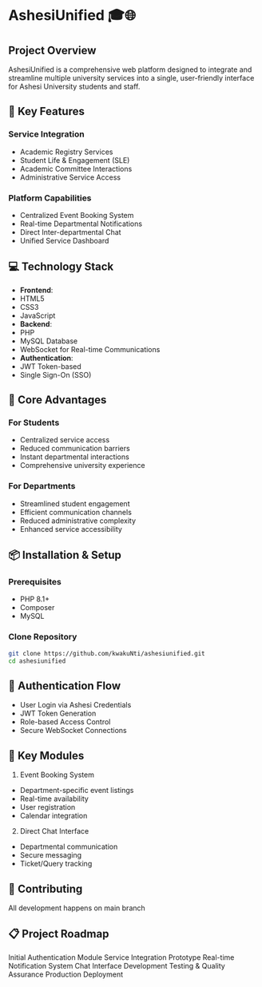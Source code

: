 # AshesiUnified 🎓🌐

## Project Overview
AshesiUnified is a comprehensive web platform designed to integrate and streamline multiple university services into a single, user-friendly interface for Ashesi University students and staff.

## 🚀 Key Features
### Service Integration
- Academic Registry Services
- Student Life & Engagement (SLE)
- Academic Committee Interactions
- Administrative Service Access

### Platform Capabilities
- Centralized Event Booking System
- Real-time Departmental Notifications
- Direct Inter-departmental Chat
- Unified Service Dashboard

## 💻 Technology Stack
- **Frontend**:
 - HTML5
 - CSS3
 - JavaScript
- **Backend**:
 - PHP
 - MySQL Database
 - WebSocket for Real-time Communications
- **Authentication**:
 - JWT Token-based
 - Single Sign-On (SSO)

## 🌟 Core Advantages
### For Students
- Centralized service access
- Reduced communication barriers
- Instant departmental interactions
- Comprehensive university experience

### For Departments
- Streamlined student engagement
- Efficient communication channels
- Reduced administrative complexity
- Enhanced service accessibility

## 📦 Installation & Setup
### Prerequisites
- PHP 8.1+
- Composer
- MySQL

### Clone Repository
```bash
git clone https://github.com/kwakuNti/ashesiunified.git
cd ashesiunified
``` 


## 🔐 Authentication Flow

- User Login via Ashesi Credentials
- JWT Token Generation
- Role-based Access Control
- Secure WebSocket Connections

## 📡 Key Modules
1. Event Booking System

- Department-specific event listings
- Real-time availability
- User registration
- Calendar integration

2. Direct Chat Interface

- Departmental communication
- Secure messaging
- Ticket/Query tracking

## 🤝 Contributing

All development happens on main branch

## 📋 Project Roadmap

 Initial Authentication Module
 Service Integration Prototype
 Real-time Notification System
 Chat Interface Development
 Testing & Quality Assurance
 Production Deployment
